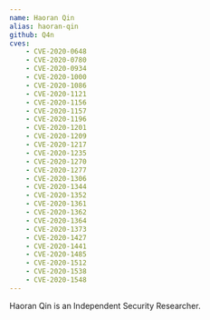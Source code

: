 ```yaml
---
name: Haoran Qin
alias: haoran-qin
github: Q4n
cves:
    - CVE-2020-0648
    - CVE-2020-0780
    - CVE-2020-0934
    - CVE-2020-1000
    - CVE-2020-1086
    - CVE-2020-1121
    - CVE-2020-1156
    - CVE-2020-1157
    - CVE-2020-1196
    - CVE-2020-1201
    - CVE-2020-1209
    - CVE-2020-1217
    - CVE-2020-1235
    - CVE-2020-1270
    - CVE-2020-1277
    - CVE-2020-1306
    - CVE-2020-1344
    - CVE-2020-1352
    - CVE-2020-1361
    - CVE-2020-1362
    - CVE-2020-1364
    - CVE-2020-1373
    - CVE-2020-1427
    - CVE-2020-1441
    - CVE-2020-1485
    - CVE-2020-1512
    - CVE-2020-1538
    - CVE-2020-1548
---
```

Haoran Qin is an Independent Security Researcher.